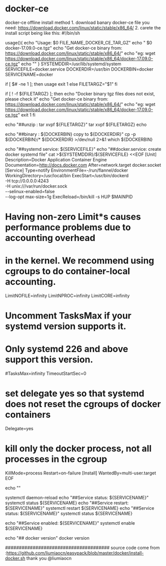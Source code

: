 # docker-ce
docker-ce offline install method
1.
download banary docker-ce file you need:
https://download.docker.com/linux/static/stable/x86_64/
2.
carete the install script being like this:
#!/bin/sh

usage(){
  echo "Usage: $0 FILE_NAME_DOCKER_CE_TAR_GZ"
  echo "       $0 docker-17.09.0-ce.tgz"
  echo "Get docker-ce binary from: https://download.docker.com/linux/static/stable/x86_64/"
  echo "eg: wget https://download.docker.com/linux/static/stable/x86_64/docker-17.09.0-ce.tgz"
  echo ""
}
SYSTEMDDIR=/usr/lib/systemd/system
SERVICEFILE=docker.service
DOCKERDIR=/usr/bin
DOCKERBIN=docker
SERVICENAME=docker

if [ $# -ne 1 ]; then
  usage
  exit 1
else
  FILETARGZ="$1"
fi

if [ ! -f ${FILETARGZ} ]; then
  echo "Docker binary tgz files does not exist, please check it"
  echo "Get docker-ce binary from: https://download.docker.com/linux/static/stable/x86_64/"
  echo "eg: wget https://download.docker.com/linux/static/stable/x86_64/docker-17.09.0-ce.tgz"
  exit 1
fi

echo "##unzip : tar xvpf ${FILETARGZ}"
tar xvpf ${FILETARGZ}
echo

echo "##binary : ${DOCKERBIN} copy to ${DOCKERDIR}"
cp -p ${DOCKERBIN}/* ${DOCKERDIR} >/dev/null 2>&1
which ${DOCKERBIN}

echo "##systemd service: ${SERVICEFILE}"
echo "##docker.service: create docker systemd file"
cat >${SYSTEMDDIR}/${SERVICEFILE} <<EOF
[Unit]
Description=Docker Application Container Engine
Documentation=http://docs.docker.com
After=network.target docker.socket
[Service]
Type=notify
EnvironmentFile=-/run/flannel/docker
WorkingDirectory=/usr/local/bin
ExecStart=/usr/bin/dockerd \
                -H tcp://0.0.0.0:4243 \
                -H unix:///var/run/docker.sock \
                --selinux-enabled=false \
                --log-opt max-size=1g
ExecReload=/bin/kill -s HUP $MAINPID
# Having non-zero Limit*s causes performance problems due to accounting overhead
# in the kernel. We recommend using cgroups to do container-local accounting.
LimitNOFILE=infinity
LimitNPROC=infinity
LimitCORE=infinity
# Uncomment TasksMax if your systemd version supports it.
# Only systemd 226 and above support this version.
#TasksMax=infinity
TimeoutStartSec=0
# set delegate yes so that systemd does not reset the cgroups of docker containers
Delegate=yes
# kill only the docker process, not all processes in the cgroup
KillMode=process
Restart=on-failure
[Install]
WantedBy=multi-user.target
EOF

echo ""

systemctl daemon-reload
echo "##Service status: ${SERVICENAME}"
systemctl status ${SERVICENAME}
echo "##Service restart: ${SERVICENAME}"
systemctl restart ${SERVICENAME}
echo "##Service status: ${SERVICENAME}"
systemctl status ${SERVICENAME}

echo "##Service enabled: ${SERVICENAME}"
systemctl enable ${SERVICENAME}

echo "## docker version"
docker version

######################################
source code come from :https://github.com/liumiaocn/easypack/blob/master/docker/install-docker.sh 
thank you @liumiaocn

